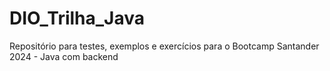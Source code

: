 # DIO_Trilha_Java
Repositório para testes, exemplos e exercícios para o Bootcamp Santander 2024 - Java com backend
